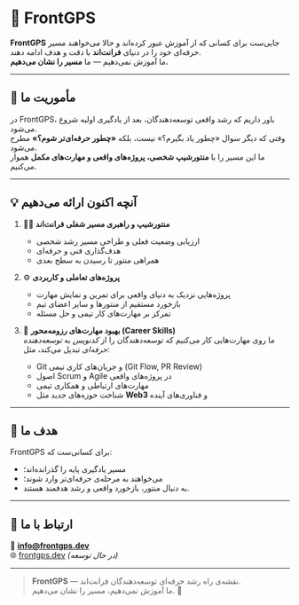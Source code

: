 # 🧭 FrontGPS

**FrontGPS** جایی‌ست برای کسانی که از آموزش عبور کرده‌اند و حالا می‌خواهند مسیر حرفه‌ای خود را در دنیای **فرانت‌اند** با دقت و هدف ادامه دهند.  
ما آموزش نمی‌دهیم — ما **مسیر را نشان می‌دهیم.**

---

## 🎯 مأموریت ما

در FrontGPS، باور داریم که رشد واقعی توسعه‌دهندگان، بعد از یادگیری اولیه شروع می‌شود.  
وقتی که دیگر سوال «چطور یاد بگیرم؟» نیست، بلکه **«چطور حرفه‌ای‌تر شوم؟»** مطرح می‌شود.  
ما این مسیر را با **منتورشیپ شخصی، پروژه‌های واقعی و مهارت‌های مکمل** هموار می‌کنیم.

---

## 💡 آنچه اکنون ارائه می‌دهیم

1. 🧑‍💼 **منتورشیپ و راهبری مسیر شغلی فرانت‌اند**  
   - ارزیابی وضعیت فعلی و طراحی مسیر رشد شخصی  
   - هدف‌گذاری فنی و حرفه‌ای  
   - همراهی منتور تا رسیدن به سطح بعدی  

2. ⚙️ **پروژه‌های تعاملی و کاربردی**  
   - پروژه‌هایی نزدیک به دنیای واقعی برای تمرین و نمایش مهارت  
   - بازخورد مستقیم از منتورها و سایر اعضای تیم  
   - تمرکز بر مهارت‌های کار تیمی و حل مسئله  

3. 🚀 **بهبود مهارت‌های رزومه‌محور (Career Skills)**  
   ما روی مهارت‌هایی کار می‌کنیم که توسعه‌دهندگان را از *کدنویس* به *توسعه‌دهنده حرفه‌ای* تبدیل می‌کند، مثل:  
   - Git و جریان‌های کاری تیمی (Git Flow, PR Review)  
   - اصول Scrum و Agile در پروژه‌های واقعی  
   - مهارت‌های ارتباطی و همکاری تیمی  
   - شناخت حوزه‌های جدید مثل **Web3** و فناوری‌های آینده  

---

## 🧩 هدف ما

FrontGPS برای کسانی‌ست که:
- مسیر یادگیری پایه را گذرانده‌اند؛  
- می‌خواهند به مرحله‌ی حرفه‌ای‌تر وارد شوند؛  
- به دنبال منتور، بازخورد واقعی و رشد هدفمند هستند.  

---

## 💬 ارتباط با ما

📧 **info@frontgps.dev**  
🌐 [frontgps.dev](https://frontgps.dev) *(در حال توسعه)*  

---

> **FrontGPS** — نقشه‌ی راه رشد حرفه‌ای توسعه‌دهندگان فرانت‌اند.  
> ما آموزش نمی‌دهیم، مسیر را نشان می‌دهیم. 🧭
